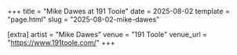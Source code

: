 +++
title = "Mike Dawes at 191 Toole"
date = 2025-08-02
template = "page.html"
slug = "2025-08-02-mike-dawes"

[extra]
artist = "Mike Dawes"
venue = "191 Toole"
venue_url = "https://www.191toole.com/"
+++
